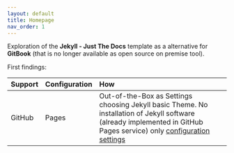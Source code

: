 ```yaml
---
layout: default
title: Homepage
nav_order: 1
---
```


Exploration of the __Jekyll - Just The Docs__ template as a alternative for __GitBook__ (that is no longer available as open source on premise tool).

First findings:

| Support | Configuration | How |
|---------|:--------------|:---------|
| GitHub | Pages | Out-of-the-Box as Settings choosing Jekyll basic Theme. No installation of Jekyll software (already implemented in GitHub Pages service) only [configuration settings](configuration.md) |
